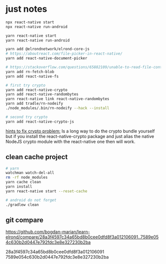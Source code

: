 # just notes

```bash
npx react-native start
npx react-native run-android

yarn react-native start
yarn react-native run-android

yarn add @elrondnetwork/elrond-core-js
# https://aboutreact.com/file-picker-in-react-native/
yarn add react-native-document-picker

# https://stackoverflow.com/questions/65882109/unable-to-read-file-contents-in-react-native-0-59
yarn add rn-fetch-blob
yarn add react-native-fs

# first try crypto
yarn add react-native-crypto
yarn add react-native-randombytes
yarn react-native link react-native-randombytes
yarn add tradle/rn-nodeify
./node_modules/.bin/rn-nodeify --hack --install

# second try crypto
yarn add react-native-crypto-js


```

[hints to fix crypto problem:](https://medium.com/hackernoon/using-core-node-js-modules-in-react-native-apps-64acd4d07140)
Is a long way to do the crypto bundle yourself but if you install the react-native-crypto package and just alias the native NodeJS crypto module with the react-native one then will work.

## clean cache project

```bash
# yarn
watchman watch-del-all
rm -rf node_modules
yarn cache clean
yarn install
yarn react-native start --reset-cache

# android do not forget
./gradlew clean
```

## git compare
https://github.com/bogdan-marian/learn-elrond/compare/28a3f4597c34a65bd8b0cee0dfd8f3a012106091..7589e054c630b2d0447e792fdc3e8e327230b2ba

28a3f4597c34a65bd8b0cee0dfd8f3a012106091
7589e054c630b2d0447e792fdc3e8e327230b2ba

